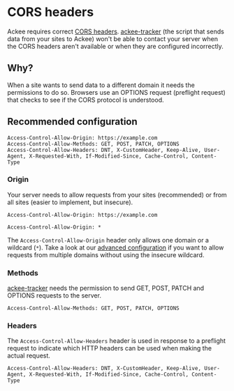 # CORS headers

Ackee requires correct [CORS headers](https://developer.mozilla.org/en-US/docs/Web/HTTP/CORS). [ackee-tracker](https://github.com/electerious/ackee-tracker) (the script that sends data from your sites to Ackee) won't be able to contact your server when the CORS headers aren't available or when they are configured incorrectly.

## Why?

When a site wants to send data to a different domain it needs the permissions to do so. Browsers use an OPTIONS request (preflight request) that checks to see if the CORS protocol is understood.

## Recommended configuration

```
Access-Control-Allow-Origin: https://example.com
Access-Control-Allow-Methods: GET, POST, PATCH, OPTIONS
Access-Control-Allow-Headers: DNT, X-CustomHeader, Keep-Alive, User-Agent, X-Requested-With, If-Modified-Since, Cache-Control, Content-Type
```

### Origin

Your server needs to allow requests from your sites (recommended) or from all sites (easier to implement, but insecure).

```
Access-Control-Allow-Origin: https://example.com
```

```
Access-Control-Allow-Origin: *
```

The `Access-Control-Allow-Origin` header only allows one domain or a wildcard (`*`). Take a look at our [advanced configuration](./SSL%20and%20HTTPS.md#advanced-configuration) if you want to allow requests from multiple domains without using the insecure wildcard.

### Methods

[ackee-tracker](https://github.com/electerious/ackee-tracker) needs the permission to send GET, POST, PATCH and OPTIONS requests to the server.

```
Access-Control-Allow-Methods: GET, POST, PATCH, OPTIONS
```

### Headers

The `Access-Control-Allow-Headers` header is used in response to a preflight request to indicate which HTTP headers can be used when making the actual request.

```
Access-Control-Allow-Headers: DNT, X-CustomHeader, Keep-Alive, User-Agent, X-Requested-With, If-Modified-Since, Cache-Control, Content-Type
```